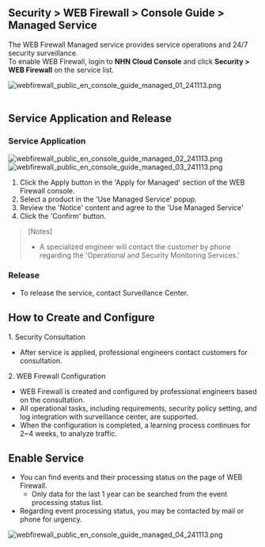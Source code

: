 ## Security > WEB Firewall > Console Guide > Managed Service

The WEB Firewall Managed service provides service operations and 24/7 security surveillance. <br>
To enable WEB Firewall, login to **NHN Cloud Console** and click **Security > WEB Firewall** on the service list. 

![webfirewall_public_en_console_guide_managed_01_241113.png](https://static.toastoven.net/prod_web_firewall/Common/public/en/webfirewall_public_en_console_guide_managed_01_241113.png)
<br><br>

## Service Application and Release 
### Service Application

![webfirewall_public_en_console_guide_managed_02_241113.png](https://static.toastoven.net/prod_web_firewall/Common/public/en/webfirewall_public_en_console_guide_managed_02_241113.png)
![webfirewall_public_en_console_guide_managed_03_241113.png](https://static.toastoven.net/prod_web_firewall/Common/public/en/webfirewall_public_en_console_guide_managed_03_241113.png)

1. Click the Apply button in the 'Apply for Managed' section of the WEB Firewall console.
2. Select a product in the 'Use Managed Service' popup.
3. Review the 'Notice' content and agree to the 'Use Managed Service'
4. Click the 'Confirm' button.

> [Notes]
> * A specialized engineer will contact the customer by phone regarding the 'Operational and Security Monitoring Services.'

### Release 

- To release the service, contact Surveillance Center.  

## How to Create and Configure 

1\. Security Consultation 

* After service is applied, professional engineers contact customers for consultation. 

2\. WEB Firewall Configuration 

* WEB Firewall is created and configured by professional engineers based on the consultation. 
* All operational tasks, including requirements, security policy setting, and log integration with surveillance center, are supported. 
* When the configuration is completed, a learning process continues for 2~4 weeks, to analyze traffic.  

## Enable Service 

* You can find events and their processing status on the page of WEB Firewall. 
    * Only data for the last 1 year can be searched from the event processing status list.
* Regarding event processing status, you may be contacted by mail or phone for urgency. 

![webfirewall_public_en_console_guide_managed_04_241113.png](https://static.toastoven.net/prod_web_firewall/Common/public/en/webfirewall_public_en_console_guide_managed_04_241113.png)
